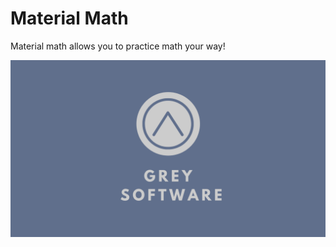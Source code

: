 # Material Math

Material math allows you to practice math your way!

[![Grey Software](https://github.com/grey-software/Grey-Software/blob/master/grey-software.png?raw=true)](https://www.grey.software/)
